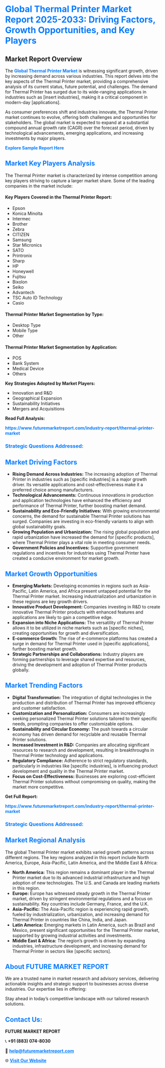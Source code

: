 <h1 style="color: #007BFF;">Global Thermal Printer Market Report 2025-2033: Driving Factors, Growth Opportunities, and Key Players</h1>

<section id="overview">
<h2>Market Report Overview</h2>
<p>The <a href="https://www.futuremarketreport.com/industry-report/thermal-printer-market" style="color: #007BFF; text-decoration: none;"><strong>Global Thermal Printer Market</strong></a> is witnessing significant growth, driven by increasing demand across various industries. This report delves into the key aspects of the Thermal Printer market, providing a comprehensive analysis of its current status, future potential, and challenges. The demand for Thermal Printer has surged due to its wide-ranging applications in industries such as [insert industries], making it a critical component in modern-day [applications].</p>
<p>As consumer preferences shift and industries innovate, the Thermal Printer market continues to evolve, offering both challenges and opportunities for stakeholders. The global market is expected to expand at a substantial compound annual growth rate (CAGR) over the forecast period, driven by technological advancements, emerging applications, and increasing investments by major players.</p>
</section>

<section id="overview">
<p><a href="https://www.futuremarketreport.com/request-sample/reportId=81897" style="color: #007BFF; text-decoration: none;"><strong>Explore Sample Report Here</strong></a></p>
</section>

<section id="key-players">
<h2 style="color: #007BFF;">Market Key Players Analysis</h2>
<p>The Thermal Printer market is characterized by intense competition among key players striving to capture a larger market share. Some of the leading companies in the market include:</p>
<h4>Key Players Covered in the Thermal Printer Report:</h4>
<ul><li>Epson</li><li>Konica Minolta</li><li>Intermec</li><li>Brother</li><li>Zebra</li><li>CITIZEN</li><li>Samsung</li><li>Star Micronics</li><li>SATO</li><li>Printronix</li><li>Sharp</li><li>HP</li><li>Honeywell</li><li>Fujitsu</li><li>Bixolon</li><li>Seiko</li><li>Advantech</li><li>TSC Auto ID Technology</li><li>Casio</li></ul>
<h4>Thermal Printer Market Segmentation by Type:</h4>
<ul><li>Desktop Type</li><li>Mobile Type</li><li>Other</li></ul>

<h4>Thermal Printer Market Segmentation by Application:</h4>
<ul><li>POS</li><li>Bank System</li><li>Medical Device</li><li>Others</li></ul>
<p><strong>Key Strategies Adopted by Market Players:</strong></p>
<ul>
<li>Innovation and R&D</li>
<li>Geographical Expansion</li>
<li>Sustainability Initiatives</li>
<li>Mergers and Acquisitions</li>
</ul>
</section>

<section>
<p><strong>Read Full Analysis: </strong></p><a href="https://www.futuremarketreport.com/industry-report/thermal-printer-market" style="color: #007BFF; text-decoration: none;"><strong>https://www.futuremarketreport.com/industry-report/thermal-printer-market</strong></a>
<h3 style="color: #007BFF;">Strategic Questions Addressed:</h3>
</section>

<section id="driving-factors">
<h2 style="color: #007BFF;">Market Driving Factors</h2>
<ul>
<li><strong>Rising Demand Across Industries:</strong> The increasing adoption of Thermal Printer in industries such as [specific industries] is a major growth driver. Its versatile applications and cost-effectiveness make it a preferred choice among manufacturers.</li>
<li><strong>Technological Advancements:</strong> Continuous innovations in production and application technologies have enhanced the efficiency and performance of Thermal Printer, further boosting market demand.</li>
<li><strong>Sustainability and Eco-Friendly Initiatives:</strong> With growing environmental concerns, the demand for sustainable Thermal Printer solutions has surged. Companies are investing in eco-friendly variants to align with global sustainability goals.</li>
<li><strong>Growing Population and Urbanization:</strong> The rising global population and rapid urbanization have increased the demand for [specific products], where Thermal Printer plays a vital role in meeting consumer needs.</li>
<li><strong>Government Policies and Incentives:</strong> Supportive government regulations and incentives for industries using Thermal Printer have created a conducive environment for market growth.</li>
</ul>
</section>

<section id="growth-opportunities">
<h2 style="color: #007BFF;">Market Growth Opportunities</h2>
<ul>
<li><strong>Emerging Markets:</strong> Developing economies in regions such as Asia-Pacific, Latin America, and Africa present untapped potential for the Thermal Printer market. Increasing industrialization and urbanization in these regions are key growth drivers.</li>
<li><strong>Innovative Product Development:</strong> Companies investing in R&D to create innovative Thermal Printer products with enhanced features and applications are likely to gain a competitive edge.</li>
<li><strong>Expansion into Niche Applications:</strong> The versatility of Thermal Printer allows it to be utilized in niche markets such as [specific niches], creating opportunities for growth and diversification.</li>
<li><strong>E-commerce Growth:</strong> The rise of e-commerce platforms has created a surge in demand for Thermal Printer used in [specific applications], further boosting market growth.</li>
<li><strong>Strategic Partnerships and Collaborations:</strong> Industry players are forming partnerships to leverage shared expertise and resources, driving the development and adoption of Thermal Printer products globally.</li>
</ul>
</section>

<section id="trending-factors">
<h2 style="color: #007BFF;">Market Trending Factors</h2>
<ul>
<li><strong>Digital Transformation:</strong> The integration of digital technologies in the production and distribution of Thermal Printer has improved efficiency and customer satisfaction.</li>
<li><strong>Customization and Personalization:</strong> Consumers are increasingly seeking personalized Thermal Printer solutions tailored to their specific needs, prompting companies to offer customizable options.</li>
<li><strong>Sustainability and Circular Economy:</strong> The push towards a circular economy has driven demand for recyclable and reusable Thermal Printer solutions.</li>
<li><strong>Increased Investment in R&D:</strong> Companies are allocating significant resources to research and development, resulting in breakthroughs in Thermal Printer technology and applications.</li>
<li><strong>Regulatory Compliance:</strong> Adherence to strict regulatory standards, particularly in industries like [specific industries], is influencing product development and quality in the Thermal Printer market.</li>
<li><strong>Focus on Cost-Effectiveness:</strong> Businesses are exploring cost-efficient Thermal Printer solutions without compromising on quality, making the market more competitive.</li>
</ul>
</section>

<section>
<p><strong>Get Full Report: </strong></p><a href="https://www.futuremarketreport.com/industry-report/thermal-printer-market" style="color: #007BFF; text-decoration: none;"><strong>https://www.futuremarketreport.com/industry-report/thermal-printer-market</strong></a>
<h3 style="color: #007BFF;">Strategic Questions Addressed:</h3>
</section>


<section id="regional-analysis">
<h2 style="color: #007BFF;">Market Regional Analysis</h2>
<p>The global Thermal Printer market exhibits varied growth patterns across different regions. The key regions analyzed in this report include North America, Europe, Asia-Pacific, Latin America, and the Middle East & Africa:</p>
<ul>
<li><strong>North America:</strong> This region remains a dominant player in the Thermal Printer market due to its advanced industrial infrastructure and high adoption of new technologies. The U.S. and Canada are leading markets in this region.</li>
<li><strong>Europe:</strong> Europe has witnessed steady growth in the Thermal Printer market, driven by stringent environmental regulations and a focus on sustainability. Key countries include Germany, France, and the U.K.</li>
<li><strong>Asia-Pacific:</strong> The Asia-Pacific region is experiencing rapid growth, fueled by industrialization, urbanization, and increasing demand for Thermal Printer in countries like China, India, and Japan.</li>
<li><strong>Latin America:</strong> Emerging markets in Latin America, such as Brazil and Mexico, present significant opportunities for the Thermal Printer market, supported by growing industrial activities and investments.</li>
<li><strong>Middle East & Africa:</strong> The region’s growth is driven by expanding industries, infrastructure development, and increasing demand for Thermal Printer in sectors like [specific sectors].</li>
</ul>
</section>

<footer>
<h2 style="color: #007BFF;">About FUTURE MARKET REPORT</h2>
<p>We are a trusted name in market research and advisory services, delivering actionable insights and strategic support to businesses across diverse industries. Our expertise lies in offering:</p>

<p>Stay ahead in today’s competitive landscape with our tailored research solutions.</p>

<h2 style="color: #007BFF;">Contact Us:</h2>
<p><strong>FUTURE MARKET REPORT</strong></p>
<p>📞 <strong>+91 (883) 074-8030</strong></p>
<p>📧 <strong><a href="mailto:help@futuremarketreport.com" style="color: #007BFF;">help@futuremarketreport.com</a></strong></p>
<p>🌐 <strong><a href="https://www.futuremarketreport.com/" style="color: #007BFF;">Visit Our Website</a></strong></p>
</footer>